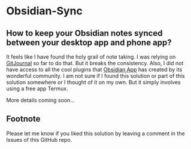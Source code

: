 # Obsidian-Sync

## How to keep your Obsidian notes synced between your desktop app and phone app?

It feels like I have found the holy grail of note taking. I was relying on [GitJournal](https://gitjournal.io/) so far to do that. But it breaks the consistency. Also, I did not have access to all the cool plugins that [Obsidian App](https://obsidian.md/mobile) has created by its wonderful community. I am not sure if I found this solution or part of this solution somewhere or I thought of it on my own. But it simply involves using a free app Termux. 

More details coming soon...

## Footnote

Please let me know if you liked this solution by leaving a comment in the Issues of this GitHub repo. 
